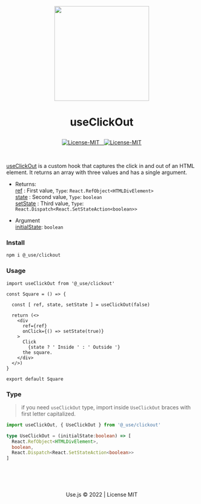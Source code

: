  <!-- UseOnlyHook.transparent.png -->

 <p align="center"><img width="250" src="https://usejs.github.io/.github/public/Use.transparent.png"/></p>


# <p align="center">useClickOut</p>
<p align="center">
<a href="#details">
<img src="https://img.shields.io/badge/License-MIT-319046?" alt="License-MIT"/>&nbsp;&nbsp;
<img src="https://img.shields.io/badge/npm-0.1.3-319046?" alt="License-MIT"/></a>


</p>

<br/>

[useClickOut](#useClickOut) is a custom hook that captures the click in and out of an HTML element. It returns an array with three values and has a single argument.

- Returns:<br/>
[ref](#ref) : First value, `Type`: `React.RefObject<HTMLDivElement>`<br/>
[state](#state) : Second  value, `Type`: `boolean`<br/>
 [setState](#setstate) : Third  value, `Type`: `React.Dispatch<React.SetStateAction<boolean>>`<br/>

- Argument<br/>
  [initialState](#initialState): `boolean`<br/>

### Install
```bash 
npm i @_use/clickout
```

### Usage

```tsx 
import useClickOut from '@_use/clickout'

const Square = () => {

  const [ ref, state, setState ] = useClickOut(false)

  return (<>
    <div 
      ref={ref}
      onClick={() => setState(true)}  
    >
      Click
        {state ? ' Inside ' : ' Outside '}
      the square.
    </div>
  </>)
}

export default Square
```

### Type
> if you need `useClickOut` type, import inside `UseClickOut` braces with first letter capitalized.
```ts
import useClickOut, { UseClickOut } from '@_use/clickout'
```

```ts
type UseClickOut = (initialState:boolean) => [
  React.RefObject<HTMLDivElement>,
  boolean,
  React.Dispatch<React.SetStateAction<boolean>>
]
```

<br/>
<br/>
<br/>

<p align="center">Use.js &copy; 2022 | License MIT</p>